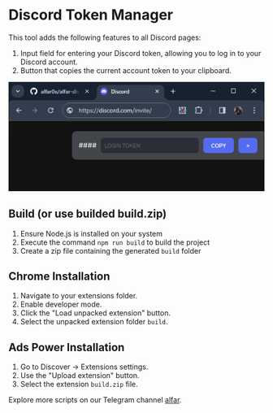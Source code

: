 # Discord Token Manager

This tool adds the following features to all Discord pages:

1. Input field for entering your Discord token, allowing you to log in to your Discord account.
2. Button that copies the current account token to your clipboard.

![screenshot](./img/screenshot.png)

## Build (or use builded build.zip)
1. Ensure Node.js is installed on your system
1. Execute the command `npm run build` to build the project
1. Create a zip file containing the generated `build` folder

## Chrome Installation

1. Navigate to your extensions folder.
2. Enable developer mode.
3. Click the "Load unpacked extension" button.
5. Select the unpacked extension folder `build`.

## Ads Power Installation

1. Go to Discover -> Extensions settings.
2. Use the "Upload extension" button.
3. Select the extension `build.zip` file.

Explore more scripts on our Telegram channel [alfar](https://t.me/+FozX3VZA0RIyNWY6).
